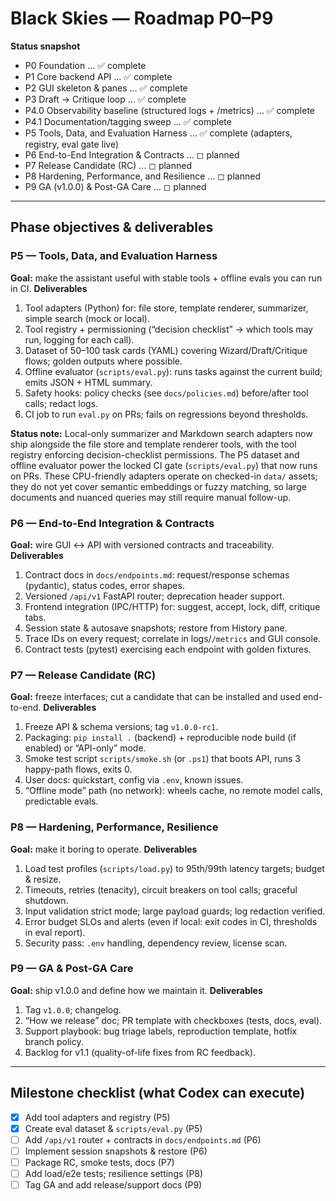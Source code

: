 # Black Skies — Roadmap P0–P9

**Status snapshot**
- P0 Foundation … ✅ complete
- P1 Core backend API … ✅ complete
- P2 GUI skeleton & panes … ✅ complete
- P3 Draft → Critique loop … ✅ complete
- P4.0 Observability baseline (structured logs + /metrics) … ✅ complete
- P4.1 Documentation/tagging sweep … ✅ complete
- P5 Tools, Data, and Evaluation Harness … ✅ complete (adapters, registry, eval gate live)
- P6 End-to-End Integration & Contracts … ◻ planned
- P7 Release Candidate (RC) … ◻ planned
- P8 Hardening, Performance, and Resilience … ◻ planned
- P9 GA (v1.0.0) & Post-GA Care … ◻ planned

---

## Phase objectives & deliverables

### P5 — Tools, Data, and Evaluation Harness
**Goal:** make the assistant useful with stable tools + offline evals you can run in CI.
**Deliverables**
1. Tool adapters (Python) for: file store, template renderer, summarizer, simple search (mock or local).
2. Tool registry + permissioning (“decision checklist” → which tools may run, logging for each call).
3. Dataset of 50–100 task cards (YAML) covering Wizard/Draft/Critique flows; golden outputs where possible.
4. Offline evaluator (`scripts/eval.py`): runs tasks against the current build; emits JSON + HTML summary.
5. Safety hooks: policy checks (see `docs/policies.md`) before/after tool calls; redact logs.
6. CI job to run `eval.py` on PRs; fails on regressions beyond thresholds.

**Status note:** Local-only summarizer and Markdown search adapters now ship alongside the file store
and template renderer tools, with the tool registry enforcing decision-checklist permissions. The P5
dataset and offline evaluator power the locked CI gate (`scripts/eval.py`) that now runs on PRs. These
CPU-friendly adapters operate on checked-in `data/` assets; they do not yet cover semantic embeddings or
fuzzy matching, so large documents and nuanced queries may still require manual follow-up.

### P6 — End-to-End Integration & Contracts
**Goal:** wire GUI ↔ API with versioned contracts and traceability.
**Deliverables**
1. Contract docs in `docs/endpoints.md`: request/response schemas (pydantic), status codes, error shapes.
2. Versioned `/api/v1` FastAPI router; deprecation header support.
3. Frontend integration (IPC/HTTP) for: suggest, accept, lock, diff, critique tabs.
4. Session state & autosave snapshots; restore from History pane.
5. Trace IDs on every request; correlate in logs/`/metrics` and GUI console.
6. Contract tests (pytest) exercising each endpoint with golden fixtures.

### P7 — Release Candidate (RC)
**Goal:** freeze interfaces; cut a candidate that can be installed and used end-to-end.
**Deliverables**
1. Freeze API & schema versions; tag `v1.0.0-rc1`.
2. Packaging: `pip install .` (backend) + reproducible node build (if enabled) or “API-only” mode.
3. Smoke test script `scripts/smoke.sh` (or `.ps1`) that boots API, runs 3 happy-path flows, exits 0.
4. User docs: quickstart, config via `.env`, known issues.
5. “Offline mode” path (no network): wheels cache, no remote model calls, predictable evals.

### P8 — Hardening, Performance, Resilience
**Goal:** make it boring to operate.
**Deliverables**
1. Load test profiles (`scripts/load.py`) to 95th/99th latency targets; budget & resize.
2. Timeouts, retries (tenacity), circuit breakers on tool calls; graceful shutdown.
3. Input validation strict mode; large payload guards; log redaction verified.
4. Error budget SLOs and alerts (even if local: exit codes in CI, thresholds in eval report).
5. Security pass: `.env` handling, dependency review, license scan.

### P9 — GA & Post-GA Care
**Goal:** ship v1.0.0 and define how we maintain it.
**Deliverables**
1. Tag `v1.0.0`; changelog.
2. “How we release” doc; PR template with checkboxes (tests, docs, eval).
3. Support playbook: bug triage labels, reproduction template, hotfix branch policy.
4. Backlog for v1.1 (quality-of-life fixes from RC feedback).

---

## Milestone checklist (what Codex can execute)

- [x] Add tool adapters and registry (P5)
- [x] Create eval dataset & `scripts/eval.py` (P5)
- [ ] Add `/api/v1` router + contracts in `docs/endpoints.md` (P6)
- [ ] Implement session snapshots & restore (P6)
- [ ] Package RC, smoke tests, docs (P7)
- [ ] Add load/e2e tests; resilience settings (P8)
- [ ] Tag GA and add release/support docs (P9)
